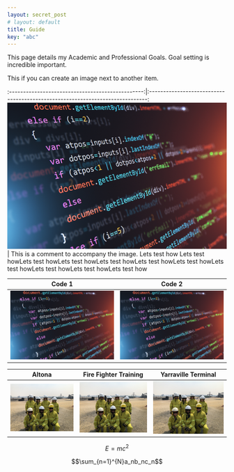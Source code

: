 ```yaml
---
layout: secret_post
# layout: default
title: Guide
key: "abc"
---
```


This page details my Academic and Professional Goals. Goal setting is incredible important.

This if you can create an image next to another item.

:------------------------------------------------:|:-----------------------------------------------------------------------------:
![Engineering Science 1](/assets/images/Code.jpeg)| This is a comment to accompany the image. Lets test how Lets test howLets test howLets test howLets test howLets test howLets test howLets test howLets test howLets test howLets test how

Code 1                                            | Code 2                  
:------------------------------------------------:|:------------------------------------------------:
![Engineering Science 1](/assets/images/Code.jpeg)|![Engineering Science 2](/assets/images/Code.jpeg)

Altona                         | Fire Fighter Training        | Yarraville Terminal
:-----------------------------:|:----------------------------:|:---------------------------------:
![1](/assets/images/Fire.jpeg)|![2](/assets/images/Fire.jpeg)|![3](/assets/images/Fire.jpeg)

$$E=mc^2$$

$$\sum_{n=1}^{N}a_nb_nc_n$$